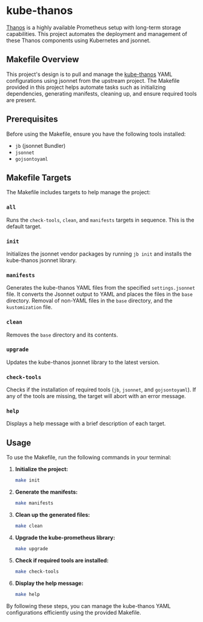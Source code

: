 # kube-thanos

[Thanos](https://github.com/thanos-io/thanos) is a highly available Prometheus
setup with long-term storage capabilities. This project automates the
deployment and management of these Thanos components using Kubernetes and
jsonnet.

## Makefile Overview

This project's design is to pull and manage the
[kube-thanos](https://github.com/thanos-io/kube-thanos) YAML configurations
using jsonnet from the upstream project. The Makefile provided in this project
helps automate tasks such as initializing dependencies, generating manifests,
cleaning up, and ensure required tools are present.

## Prerequisites

Before using the Makefile, ensure you have the following tools installed:

- `jb` (jsonnet Bundler)
- `jsonnet`
- `gojsontoyaml`

## Makefile Targets

The Makefile includes targets to help manage the project:

### `all`

Runs the `check-tools`, `clean`, and `manifests` targets in sequence. This is
the default target.

### `init`

Initializes the jsonnet vendor packages by running `jb init` and installs the
kube-thanos jsonnet library.

### `manifests`

Generates the kube-thanos YAML files from the specified `settings.jsonnet`
file. It converts the Jsonnet output to YAML and places the files in the `base`
directory. Removal of non-YAML files in the `base` directory, and the
`kustomization` file.

### `clean`

Removes the `base` directory and its contents.

### `upgrade`

Updates the kube-thanos jsonnet library to the latest version.

### `check-tools`

Checks if the installation of required tools (`jb`, `jsonnet`, and
`gojsontoyaml`). If any of the tools are missing, the target will abort with an
error message.

### `help`

Displays a help message with a brief description of each target.

## Usage

To use the Makefile, run the following commands in your terminal:

1. **Initialize the project:**

   ```sh
   make init
   ```

2. **Generate the manifests:**

   ```sh
   make manifests
   ```

3. **Clean up the generated files:**

   ```sh
   make clean
   ```

4. **Upgrade the kube-prometheus library:**

   ```sh
   make upgrade
   ```

5. **Check if required tools are installed:**

   ```sh
   make check-tools
   ```

6. **Display the help message:**

   ```sh
   make help
   ```

By following these steps, you can manage the kube-thanos YAML
configurations efficiently using the provided Makefile.
